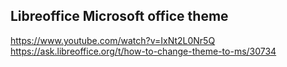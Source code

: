 ## Libreoffice Microsoft office theme
https://www.youtube.com/watch?v=IxNt2L0Nr5Q
https://ask.libreoffice.org/t/how-to-change-theme-to-ms/30734